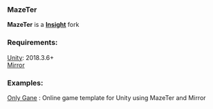 ### MazeTer
**MazeTer** is a [**Insight**](https://github.com/uweenukr/Insight) fork  

### Requirements:
[Unity](https://unity.com/fr): 2018.3.6+  
[Mirror](https://github.com/vis2k/Mirror)  

### Examples:
[Only Gane](https://github.com/PsarTech-Shorii/Only-Gane) : Online game template for Unity using MazeTer and Mirror  
